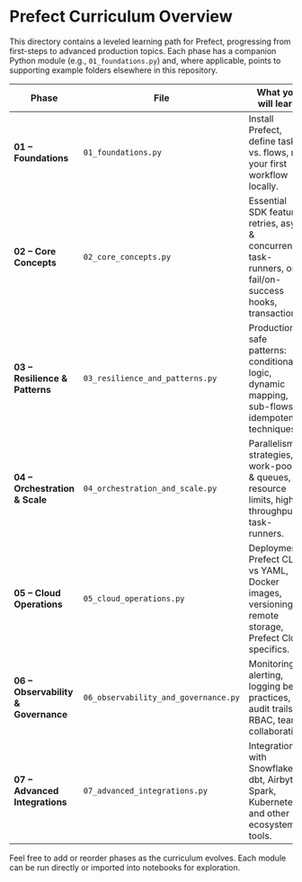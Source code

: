 # Prefect Curriculum Overview

This directory contains a leveled learning path for Prefect, progressing from first-steps to advanced production topics.  Each phase has a companion Python module (e.g., `01_foundations.py`) and, where applicable, points to supporting example folders elsewhere in this repository.

| Phase | File | What you will learn | Relevant examples |
|-------|------|--------------------|-------------------|
| **01 – Foundations** | `01_foundations.py` | Install Prefect, define tasks vs. flows, run your first workflow locally. | `01_getting_started/*` |
| **02 – Core Concepts** | `02_core_concepts.py` | Essential SDK features: retries, async & concurrency, task-runners, on-fail/on-success hooks, transactions. | `02_sdk_concepts/*` |
| **03 – Resilience & Patterns** | `03_resilience_and_patterns.py` | Production-safe patterns: conditional logic, dynamic mapping, sub-flows, idempotency techniques. | (future examples) |
| **04 – Orchestration & Scale** | `04_orchestration_and_scale.py` | Parallelism strategies, work-pools & queues, resource limits, high-throughput task-runners. | (future examples) |
| **05 – Cloud Operations** | `05_cloud_operations.py` | Deployments, Prefect CLI vs YAML, Docker images, versioning, remote storage, Prefect Cloud specifics. | `03_cloud_concepts/*` |
| **06 – Observability & Governance** | `06_observability_and_governance.py` | Monitoring & alerting, logging best practices, audit trails, RBAC, team collaboration. | (future examples) |
| **07 – Advanced Integrations** | `07_advanced_integrations.py` | Integrations with Snowflake, dbt, Airbyte, Spark, Kubernetes, and other ecosystem tools. | (future examples) |

Feel free to add or reorder phases as the curriculum evolves. Each module can be run directly or imported into notebooks for exploration. 